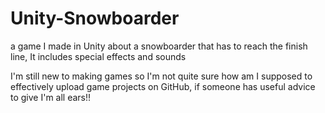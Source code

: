 # Unity-Snowboarder
a game I made in Unity about a snowboarder that has to reach the finish line, It includes special effects and sounds

I'm still new to making games so I'm not quite sure how am I supposed to effectively upload game projects on GitHub, if someone has useful advice to give I'm all ears!!
